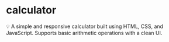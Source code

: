 # calculator
💡 A simple and responsive calculator built using HTML, CSS, and JavaScript. Supports basic arithmetic operations with a clean UI.
